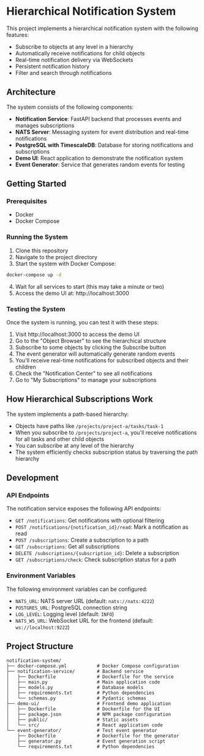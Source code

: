 # Hierarchical Notification System

This project implements a hierarchical notification system with the following features:

- Subscribe to objects at any level in a hierarchy
- Automatically receive notifications for child objects
- Real-time notification delivery via WebSockets
- Persistent notification history
- Filter and search through notifications

## Architecture

The system consists of the following components:

- **Notification Service**: FastAPI backend that processes events and manages subscriptions
- **NATS Server**: Messaging system for event distribution and real-time notifications
- **PostgreSQL with TimescaleDB**: Database for storing notifications and subscriptions
- **Demo UI**: React application to demonstrate the notification system
- **Event Generator**: Service that generates random events for testing

## Getting Started

### Prerequisites

- Docker
- Docker Compose

### Running the System

1. Clone this repository
2. Navigate to the project directory
3. Start the system with Docker Compose:

```bash
docker-compose up -d
```

4. Wait for all services to start (this may take a minute or two)
5. Access the demo UI at: http://localhost:3000

### Testing the System

Once the system is running, you can test it with these steps:

1. Visit http://localhost:3000 to access the demo UI
2. Go to the "Object Browser" to see the hierarchical structure
3. Subscribe to some objects by clicking the Subscribe button
4. The event generator will automatically generate random events
5. You'll receive real-time notifications for subscribed objects and their children
6. Check the "Notification Center" to see all notifications
7. Go to "My Subscriptions" to manage your subscriptions

## How Hierarchical Subscriptions Work

The system implements a path-based hierarchy:

- Objects have paths like `/projects/project-a/tasks/task-1`
- When you subscribe to `/projects/project-a`, you'll receive notifications for all tasks and other child objects
- You can subscribe at any level of the hierarchy
- The system efficiently checks subscription status by traversing the path hierarchy

## Development

### API Endpoints

The notification service exposes the following API endpoints:

- `GET /notifications`: Get notifications with optional filtering
- `POST /notifications/{notification_id}/read`: Mark a notification as read
- `POST /subscriptions`: Create a subscription to a path
- `GET /subscriptions`: Get all subscriptions
- `DELETE /subscriptions/{subscription_id}`: Delete a subscription
- `GET /subscriptions/check`: Check subscription status for a path

### Environment Variables

The following environment variables can be configured:

- `NATS_URL`: NATS server URL (default: `nats://nats:4222`)
- `POSTGRES_URL`: PostgreSQL connection string
- `LOG_LEVEL`: Logging level (default: `INFO`)
- `NATS_WS_URL`: WebSocket URL for the frontend (default: `ws://localhost:9222`)

## Project Structure

```
notification-system/
├── docker-compose.yml           # Docker Compose configuration
├── notification-service/        # Backend service
│   ├── Dockerfile               # Dockerfile for the service
│   ├── main.py                  # Main application code
│   ├── models.py                # Database models
│   ├── requirements.txt         # Python dependencies
│   └── schemas.py               # Pydantic schemas
├── demo-ui/                     # Frontend demo application
│   ├── Dockerfile               # Dockerfile for the UI
│   ├── package.json             # NPM package configuration
│   ├── public/                  # Static assets
│   └── src/                     # React application code
└── event-generator/             # Test event generator
    ├── Dockerfile               # Dockerfile for the generator
    ├── generator.py             # Event generation script
    └── requirements.txt         # Python dependencies
```
